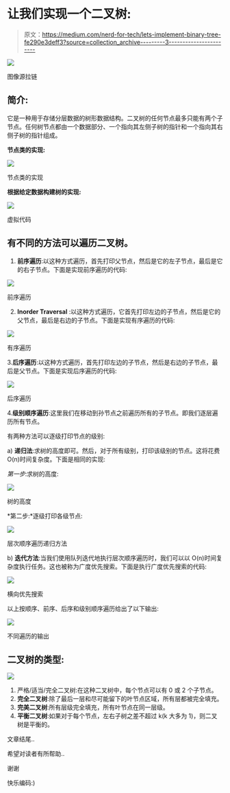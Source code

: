 # 让我们实现一个二叉树:

> 原文：<https://medium.com/nerd-for-tech/lets-implement-binary-tree-fe290e3deff3?source=collection_archive---------3----------------------->

![](img/a7ca3202232ac1fde04b07ce5fc506ad.png)

图像源拉链

## 简介:

它是一种用于存储分层数据的树形数据结构。二叉树的任何节点最多只能有两个子节点。任何树节点都由一个数据部分、一个指向其左侧子树的指针和一个指向其右侧子树的指针组成。

**节点类的实现:**

![](img/f1dc45d9be21b26d79b1f4de5e4538fc.png)

节点类的实现

**根据给定数据构建树的实现:**

![](img/d49516a6635dc2e609488c523976c9aa.png)

虚拟代码

## 有不同的方法可以遍历二叉树。

1.  **前序遍历**:以这种方式遍历，首先打印父节点，然后是它的左子节点，最后是它的右子节点。下面是实现前序遍历的代码:

![](img/d97ed8c85c1852aff9a2dc659ba6764e.png)

前序遍历

2. **Inorder Traversal** :以这种方式遍历，它首先打印左边的子节点，然后是它的父节点，最后是右边的子节点。下面是实现有序遍历的代码:

![](img/f173836a4d5819ce3f5421b7d3fef5b0.png)

有序遍历

3.**后序遍历**:以这种方式遍历，首先打印左边的子节点，然后是右边的子节点，最后是父节点。下面是实现后序遍历的代码:

![](img/b7345240680df8daec41d20bec629d53.png)

后序遍历

4.**级别顺序遍历**:这里我们在移动到孙节点之前遍历所有的子节点。即我们逐层遍历所有节点。

有两种方法可以逐级打印节点的级别:

a) **递归法**:求树的高度即可。然后，对于所有级别，打印该级别的节点。这将花费 O(n)时间复杂度。下面是相同的实现:

*第一步*:求树的高度:

![](img/318ec1d1c88e98b8ef7ec2f144d2f5cc.png)

树的高度

*第二步:*逐级打印各级节点:

![](img/9cd0ee702738e1498857ba7d107231fa.png)

层次顺序遍历递归方法

b) **迭代方法**:当我们使用队列迭代地执行层次顺序遍历时，我们可以以 O(n)时间复杂度执行任务。这也被称为广度优先搜索。下面是执行广度优先搜索的代码:

![](img/65728d333b84c524b8d29f12eb1b20db.png)

横向优先搜索

以上按顺序、前序、后序和级别顺序遍历给出了以下输出:

![](img/17432cb3db87ec7a1c46a93f22d4f5e1.png)

不同遍历的输出

## 二叉树的类型:

![](img/c736ab71d922c240bf35cdda6f50a124.png)

1.  严格/适当/完全二叉树:在这种二叉树中，每个节点可以有 0 或 2 个子节点。
2.  **完全二叉树**:除了最后一层和尽可能留下的叶节点区域，所有层都被完全填充。
3.  **完美二叉树**:所有层级完全填充，所有叶节点在同一层级。
4.  **平衡二叉树**:如果对于每个节点，左右子树之差不超过 k(k 大多为 1)，则二叉树是平衡的。

文章结尾..

希望对读者有所帮助..

谢谢

快乐编码:)